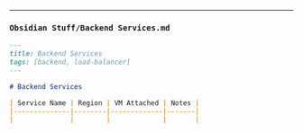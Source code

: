 


---

### `Obsidian Stuff/Backend Services.md`
```markdown
---
title: Backend Services
tags: [backend, load-balancer]
---

# Backend Services  

| Service Name | Region | VM Attached | Notes |
|--------------|--------|-------------|-------|
|              |        |             |       |
